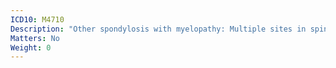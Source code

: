 ```yaml
---
ICD10: M4710
Description: "Other spondylosis with myelopathy: Multiple sites in spine"
Matters: No
Weight: 0
---
```

